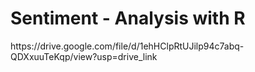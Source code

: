 # Sentiment - Analysis with R


<link> https://drive.google.com/file/d/1ehHClpRtUJilp94c7abq-QDXxuuTeKqp/view?usp=drive_link </link>
